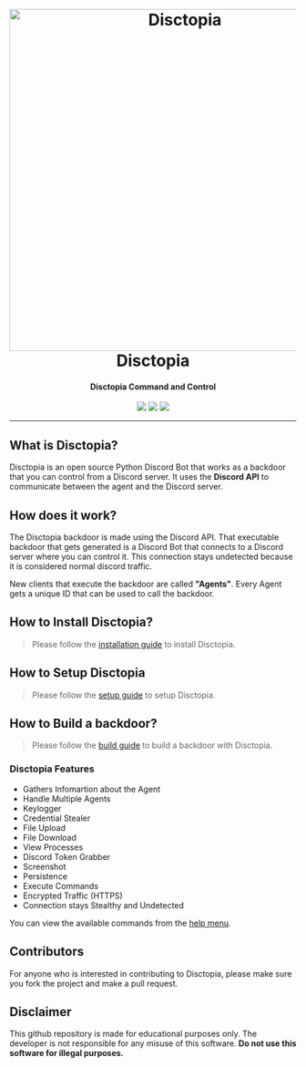 <h1 align="center">
  <br>
  <a href="https://github.com/3ct0s/"><img src="https://i.ibb.co/K0RqpVb/disctopia.png" width=600 weigth=500 alt="Disctopia"></a>
  <br>
  Disctopia
  <br>
</h1>

<h4 align="center">Disctopia Command and Control</h4>

<p align="center">
    <img src="https://img.shields.io/badge/Backdoor_Platform-windows-blue">
    <img src="https://img.shields.io/badge/Version-1.0-blue">
    <img src="https://img.shields.io/badge/Python-3.8.9-blue">
</p>

---

## What is Disctopia?

Disctopia is an open source Python Discord Bot that works as a backdoor that you can control from a Discord server. It uses the **Discord API** to communicate between the agent and the Discord server.

## How does it work?

The Disctopia backdoor is made using the Discord API. That executable backdoor that gets generated is a Discord Bot that connects to a Discord server where you can control it. 
This connection stays undetected because it is considered normal discord traffic.

New clients that execute the backdoor are called **"Agents"**. Every Agent gets a unique ID that can be used to call the backdoor.

## How to Install Disctopia?

> Please follow the [installation guide](inst/INSTALL.md) to install Disctopia.

## How to Setup Disctopia

> Please follow the [setup guide](inst/SETUP.md) to setup Disctopia.

## How to Build a backdoor?

> Please follow the [build guide](inst/BUILD.md) to build a backdoor with Disctopia.

### Disctopia Features

- Gathers Infomartion about the Agent
- Handle Multiple Agents
- Keylogger
- Credential Stealer
- File Upload
- File Download
- View Processes
- Discord Token Grabber
- Screenshot
- Persistence
- Execute Commands
- Encrypted Traffic (HTTPS)
- Connection stays Stealthy and Undetected

You can view the available commands from the [help menu](inst/COMMANDS.md).

## Contributors
For anyone who is interested in contributing to Disctopia, please make sure you fork the project and make a pull request.
## Disclaimer

This github repository is made for educational purposes only. The developer is not responsible for any misuse of this software. **Do not use this software for illegal purposes.**

